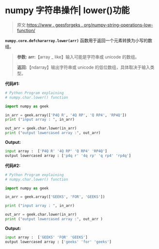 # numpy 字符串操作| lower()功能

> 原文:[https://www . geesforgeks . org/numpy-string-operations-low-function/](https://www.geeksforgeeks.org/numpy-string-operations-lower-function/)

**`numpy.core.defchararray.lower(arr)`** 函数用于返回一个元素转换为小写的数组。

> **参数:**
> **arr:**【array _ like】输入可能是字符串或 unicode 的数组。
> 
> **返回:**【ndarray】输出字符串或 unicode 的低位数组，具体取决于输入类型。

**代码#1:**

```py
# Python Program explaining
# numpy.char.lower() function 

import numpy as geek 

in_arr = geek.array(['P4Q R', '4Q RP', 'Q RP4', 'RP4Q'])
print ("input array : ", in_arr)

out_arr = geek.char.lower(in_arr)
print ("output lowercased array :", out_arr)
```

**Output:**

```py
input array :  ['P4Q R' '4Q RP' 'Q RP4' 'RP4Q']
output lowercased array : ['p4q r' '4q rp' 'q rp4' 'rp4q']

```

**代码#2:**

```py
# Python Program explaining
# numpy.char.lower() function 

import numpy as geek 

in_arr = geek.array(['GEEKS', 'FOR', 'GEEKS'])

print ("input array : ", in_arr)

out_arr = geek.char.lower(in_arr)
print ("output lowercased array :", out_arr )
```

**Output:**

```py
input array :  ['GEEKS' 'FOR' 'GEEKS']
output lowercased array : ['geeks' 'for' 'geeks']

```